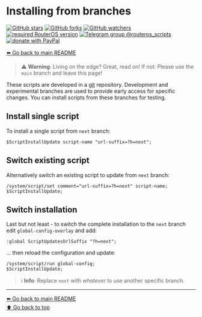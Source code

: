 Installing from branches
========================

[![GitHub stars](https://img.shields.io/github/stars/eworm-de/routeros-scripts?logo=GitHub&style=flat&color=red)](https://github.com/eworm-de/routeros-scripts/stargazers)
[![GitHub forks](https://img.shields.io/github/forks/eworm-de/routeros-scripts?logo=GitHub&style=flat&color=green)](https://github.com/eworm-de/routeros-scripts/network)
[![GitHub watchers](https://img.shields.io/github/watchers/eworm-de/routeros-scripts?logo=GitHub&style=flat&color=blue)](https://github.com/eworm-de/routeros-scripts/watchers)
[![required RouterOS version](https://img.shields.io/badge/RouterOS-7.12-yellow?style=flat)](https://mikrotik.com/download/changelogs/)
[![Telegram group @routeros_scripts](https://img.shields.io/badge/Telegram-%40routeros__scripts-%2326A5E4?logo=telegram&style=flat)](https://t.me/routeros_scripts)
[![donate with PayPal](https://img.shields.io/badge/Like_it%3F-Donate!-orange?logo=githubsponsors&logoColor=orange&style=flat)](https://www.paypal.com/cgi-bin/webscr?cmd=_s-xclick&hosted_button_id=A4ZXBD6YS2W8J)

[⬅️ Go back to main README](README.md)

> ⚠️ **Warning**: Living on the edge? Great, read on!
> If not: Please use the `main` branch and leave this page!

These scripts are developed in a [git](https://git-scm.com/) repository.
Development and experimental branches are used to provide early access
for specific changes. You can install scripts from these branches
for testing.

## Install single script

To install a single script from `next` branch:

    $ScriptInstallUpdate script-name "url-suffix=?h=next";

## Switch existing script

Alternatively switch an existing script to update from `next` branch:

    /system/script/set comment="url-suffix=?h=next" script-name;
    $ScriptInstallUpdate;

## Switch installation

Last but not least - to switch the complete installation to the `next`
branch edit `global-config-overlay` and add:

    :global ScriptUpdatesUrlSuffix "?h=next";

... then reload the configuration and update:

    /system/script/run global-config;
    $ScriptInstallUpdate;

> ℹ️ **Info**: Replace `next` with *whatever* to use another specific branch.

---
[⬅️ Go back to main README](README.md)  
[⬆️ Go back to top](#top)
